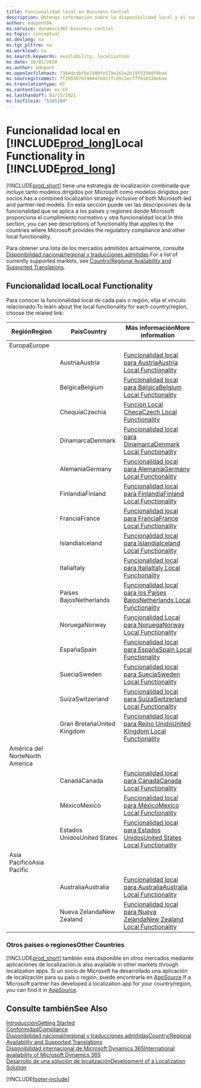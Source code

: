 ```yaml
---
title: Funcionalidad local en Business Central
description: Obtenga información sobre la disponibilidad local y el cumplimiento normativo de Business Central para los países o regiones donde Microsoft proporciona la funcionalidad local.
author: edupont04
ms.service: dynamics365-business-central
ms.topic: conceptual
ms.devlang: na
ms.tgt_pltfrm: na
ms.workload: na
ms.search.keywords: availability, localization
ms.date: 10/01/2020
ms.author: edupont
ms.openlocfilehash: 73b4dcdbf5e2300fe579e263a2b19f533b0f0be4
ms.sourcegitcommit: ff2b55b7e790447e0c1fcd5c2ec7f7610338ebaa
ms.translationtype: HT
ms.contentlocale: es-ES
ms.lasthandoff: 02/15/2021
ms.locfileid: "5385104"
---
```

# <a name="local-functionality-in-prod_long"></a><span data-ttu-id="fccff-103">Funcionalidad local en [!INCLUDE[prod_long](includes/prod_long.md)]</span><span class="sxs-lookup"><span data-stu-id="fccff-103">Local Functionality in [!INCLUDE[prod_long](includes/prod_long.md)]</span></span>

[!INCLUDE[prod_short](includes/prod_short.md)] <span data-ttu-id="fccff-104">tiene una estrategia de localización combinada que incluye tanto modelos dirigidos por Microsoft como modelos dirigidos por socios.</span><span class="sxs-lookup"><span data-stu-id="fccff-104">has a combined localization strategy inclusive of both Microsoft-led and partner-led models.</span></span> <span data-ttu-id="fccff-105">En esta sección puede ver las descripciones de la funcionalidad que se aplica a los países y regiones donde Microsoft proporciona el cumplimiento normativo y otra funcionalidad local.</span><span class="sxs-lookup"><span data-stu-id="fccff-105">In this section, you can see descriptions of functionality that applies to the countries where Microsoft provides the regulatory compliance and other local functionality.</span></span>  

<span data-ttu-id="fccff-106">Para obtener una lista de los mercados admitidos actualmente, consulte [Disponibilidad nacional/regional y traducciones admitidas](/dynamics365/business-central/dev-itpro/compliance/apptest-countries-and-translations?toc=/dynamics365/business-central/toc.json).</span><span class="sxs-lookup"><span data-stu-id="fccff-106">For a list of currently supported markets, see [Country/Regional Availability and Supported Translations](/dynamics365/business-central/dev-itpro/compliance/apptest-countries-and-translations?toc=/dynamics365/business-central/toc.json).</span></span>  

## <a name="local-functionality"></a><span data-ttu-id="fccff-107">Funcionalidad local</span><span class="sxs-lookup"><span data-stu-id="fccff-107">Local Functionality</span></span>

<span data-ttu-id="fccff-108">Para conocer la funcionalidad local de cada país o región, elija el vínculo relacionado:</span><span class="sxs-lookup"><span data-stu-id="fccff-108">To learn about the local functionality for each country/region, choose the related link:</span></span>

| <span data-ttu-id="fccff-109">Región</span><span class="sxs-lookup"><span data-stu-id="fccff-109">Region</span></span> | <span data-ttu-id="fccff-110">País</span><span class="sxs-lookup"><span data-stu-id="fccff-110">Country</span></span> | <span data-ttu-id="fccff-111">Más información</span><span class="sxs-lookup"><span data-stu-id="fccff-111">More information</span></span> |
| --- | --- |--- |
| <span data-ttu-id="fccff-112">Europa</span><span class="sxs-lookup"><span data-stu-id="fccff-112">Europe</span></span> |  | |
|        | <span data-ttu-id="fccff-113">Austria</span><span class="sxs-lookup"><span data-stu-id="fccff-113">Austria</span></span> | [<span data-ttu-id="fccff-114">Funcionalidad local para Austria</span><span class="sxs-lookup"><span data-stu-id="fccff-114">Austria Local Functionality</span></span>](localfunctionality/austria/austria-local-functionality.md) |
|        | <span data-ttu-id="fccff-115">Bélgica</span><span class="sxs-lookup"><span data-stu-id="fccff-115">Belgium</span></span> | [<span data-ttu-id="fccff-116">Funcionalidad local para Bélgica</span><span class="sxs-lookup"><span data-stu-id="fccff-116">Belgium Local Functionality</span></span>](localfunctionality/belgium/belgium-local-functionality.md) |
|        | <span data-ttu-id="fccff-117">Chequia</span><span class="sxs-lookup"><span data-stu-id="fccff-117">Czechia</span></span> | [<span data-ttu-id="fccff-118">Función Local Checa</span><span class="sxs-lookup"><span data-stu-id="fccff-118">Czech Local Functionality</span></span>](localfunctionality/czech/czech-local-functionality.md) |
|        | <span data-ttu-id="fccff-119">Dinamarca</span><span class="sxs-lookup"><span data-stu-id="fccff-119">Denmark</span></span> | [<span data-ttu-id="fccff-120">Funcionalidad local para Dinamarca</span><span class="sxs-lookup"><span data-stu-id="fccff-120">Denmark Local Functionality</span></span>](localfunctionality/denmark/denmark-local-functionality.md) |
|        | <span data-ttu-id="fccff-121">Alemania</span><span class="sxs-lookup"><span data-stu-id="fccff-121">Germany</span></span> | [<span data-ttu-id="fccff-122">Funcionalidad local para Alemania</span><span class="sxs-lookup"><span data-stu-id="fccff-122">Germany Local Functionality</span></span>](localfunctionality/germany/germany-local-functionality.md) |
|        | <span data-ttu-id="fccff-123">Finlandia</span><span class="sxs-lookup"><span data-stu-id="fccff-123">Finland</span></span> | [<span data-ttu-id="fccff-124">Funcionalidad local para Finlandia</span><span class="sxs-lookup"><span data-stu-id="fccff-124">Finland Local Functionality</span></span>](localfunctionality/finland/finland-local-functionality.md) |
|        | <span data-ttu-id="fccff-125">Francia</span><span class="sxs-lookup"><span data-stu-id="fccff-125">France</span></span> | [<span data-ttu-id="fccff-126">Funcionalidad local para Francia</span><span class="sxs-lookup"><span data-stu-id="fccff-126">France Local Functionality</span></span>](localfunctionality/france/france-local-functionality.md) |
|        | <span data-ttu-id="fccff-127">Islandia</span><span class="sxs-lookup"><span data-stu-id="fccff-127">Iceland</span></span> | [<span data-ttu-id="fccff-128">Funcionalidad local para Islandia</span><span class="sxs-lookup"><span data-stu-id="fccff-128">Iceland Local Functionality</span></span>](localfunctionality/iceland/iceland-local-functionality.md) |
|        | <span data-ttu-id="fccff-129">Italia</span><span class="sxs-lookup"><span data-stu-id="fccff-129">Italy</span></span> | [<span data-ttu-id="fccff-130">Funcionalidad local para Italia</span><span class="sxs-lookup"><span data-stu-id="fccff-130">Italy Local Functionality</span></span>](localfunctionality/italy/italy-local-functionality.md) |
|        | <span data-ttu-id="fccff-131">Países Bajos</span><span class="sxs-lookup"><span data-stu-id="fccff-131">Netherlands</span></span> | [<span data-ttu-id="fccff-132">Funcionalidad local para los Países Bajos</span><span class="sxs-lookup"><span data-stu-id="fccff-132">Netherlands Local Functionality</span></span>](localfunctionality/netherlands/netherlands-local-functionality.md) |
|        | <span data-ttu-id="fccff-133">Noruega</span><span class="sxs-lookup"><span data-stu-id="fccff-133">Norway</span></span> | [<span data-ttu-id="fccff-134">Funcionalidad Local para Noruega</span><span class="sxs-lookup"><span data-stu-id="fccff-134">Norway Local Functionality</span></span>](localfunctionality/norway/norway-local-functionality.md) |
|        | <span data-ttu-id="fccff-135">España</span><span class="sxs-lookup"><span data-stu-id="fccff-135">Spain</span></span> | [<span data-ttu-id="fccff-136">Funcionalidad local para España</span><span class="sxs-lookup"><span data-stu-id="fccff-136">Spain Local Functionality</span></span>](localfunctionality/spain/spain-local-functionality.md) |
|        | <span data-ttu-id="fccff-137">Suecia</span><span class="sxs-lookup"><span data-stu-id="fccff-137">Sweden</span></span> | [<span data-ttu-id="fccff-138">Funcionalidad local para Suecia</span><span class="sxs-lookup"><span data-stu-id="fccff-138">Sweden Local Functionality</span></span>](localfunctionality/sweden/sweden-local-functionality.md) |
|        | <span data-ttu-id="fccff-139">Suiza</span><span class="sxs-lookup"><span data-stu-id="fccff-139">Switzerland</span></span> | [<span data-ttu-id="fccff-140">Funcionalidad local para Suiza</span><span class="sxs-lookup"><span data-stu-id="fccff-140">Switzerland Local Functionality</span></span>](localfunctionality/switzerland/switzerland-local-functionality.md) |
|        | <span data-ttu-id="fccff-141">Gran Bretaña</span><span class="sxs-lookup"><span data-stu-id="fccff-141">United Kingdom</span></span> | [<span data-ttu-id="fccff-142">Funcionalidad local para Reino Unido</span><span class="sxs-lookup"><span data-stu-id="fccff-142">United Kingdom Local Functionality</span></span>](localfunctionality/unitedkingdom/united-kingdom-local-functionality.md) |
| <span data-ttu-id="fccff-143">América del Norte</span><span class="sxs-lookup"><span data-stu-id="fccff-143">North America</span></span> |       |  |
|        | <span data-ttu-id="fccff-144">Canadá</span><span class="sxs-lookup"><span data-stu-id="fccff-144">Canada</span></span>|[<span data-ttu-id="fccff-145">Funcionalidad local para Canadá</span><span class="sxs-lookup"><span data-stu-id="fccff-145">Canada Local Functionality</span></span>](localfunctionality/canada/canada-local-functionality.md) |
|        | <span data-ttu-id="fccff-146">México</span><span class="sxs-lookup"><span data-stu-id="fccff-146">Mexico</span></span> | [<span data-ttu-id="fccff-147">Funcionalidad local para México</span><span class="sxs-lookup"><span data-stu-id="fccff-147">Mexico Local Functionality</span></span>](localfunctionality/mexico/mexico-local-functionality.md) |
|        | <span data-ttu-id="fccff-148">Estados Unidos</span><span class="sxs-lookup"><span data-stu-id="fccff-148">United States</span></span>|[<span data-ttu-id="fccff-149">Funcionalidad local para Estados Unidos</span><span class="sxs-lookup"><span data-stu-id="fccff-149">United States Local Functionality</span></span>](localfunctionality/unitedstates/united-states-local-functionality.md) |
| <span data-ttu-id="fccff-150">Asia Pacífico</span><span class="sxs-lookup"><span data-stu-id="fccff-150">Asia Pacific</span></span> |       |  |
|        | <span data-ttu-id="fccff-151">Australia</span><span class="sxs-lookup"><span data-stu-id="fccff-151">Australia</span></span> | [<span data-ttu-id="fccff-152">Funcionalidad local para Australia</span><span class="sxs-lookup"><span data-stu-id="fccff-152">Australia Local Functionality</span></span>](localfunctionality/australia/australia-local-functionality.md) |
|        | <span data-ttu-id="fccff-153">Nueva Zelanda</span><span class="sxs-lookup"><span data-stu-id="fccff-153">New Zealand</span></span> | [<span data-ttu-id="fccff-154">Funcionalidad local para Nueva Zelanda</span><span class="sxs-lookup"><span data-stu-id="fccff-154">New Zealand Local Functionality</span></span>](localfunctionality/newzealand/new-zealand-local-functionality.md) |

### <a name="other-countries"></a><span data-ttu-id="fccff-155">Otros países o regiones</span><span class="sxs-lookup"><span data-stu-id="fccff-155">Other Countries</span></span>

[!INCLUDE[prod_short](includes/prod_short.md)] <span data-ttu-id="fccff-156">también está disponible en otros mercados mediante aplicaciones de localización.</span><span class="sxs-lookup"><span data-stu-id="fccff-156">is also available in other markets through localization apps.</span></span> <span data-ttu-id="fccff-157">Si un socio de Microsoft ha desarrollado una aplicación de localización para su país o región, puede encontrarla en [AppSource](https://go.microsoft.com/fwlink/?linkid=2081646).</span><span class="sxs-lookup"><span data-stu-id="fccff-157">If a Microsoft partner has developed a localization app for your country/region, you can find it in [AppSource](https://go.microsoft.com/fwlink/?linkid=2081646).</span></span>

## <a name="see-also"></a><span data-ttu-id="fccff-158">Consulte también</span><span class="sxs-lookup"><span data-stu-id="fccff-158">See Also</span></span>

[<span data-ttu-id="fccff-159">Introducción</span><span class="sxs-lookup"><span data-stu-id="fccff-159">Getting Started</span></span>](product-get-started.md)  
[<span data-ttu-id="fccff-160">Conformidad</span><span class="sxs-lookup"><span data-stu-id="fccff-160">Compliance</span></span>](compliance/compliance-overview.md)  
[<span data-ttu-id="fccff-161">Disponibilidad nacional/regional y traducciones admitidas</span><span class="sxs-lookup"><span data-stu-id="fccff-161">Country/Regional Availability and Supported Translations</span></span>](/dynamics365/business-central/dev-itpro/compliance/apptest-countries-and-translations?toc=/dynamics365/business-central/toc.json)  
[<span data-ttu-id="fccff-162">Disponibilidad internacional de Microsoft Dynamics 365</span><span class="sxs-lookup"><span data-stu-id="fccff-162">International availability of Microsoft Dynamics 365</span></span>](/dynamics365/get-started/availability)  
[<span data-ttu-id="fccff-163">Desarrollo de una solución de localización</span><span class="sxs-lookup"><span data-stu-id="fccff-163">Development of a Localization Solution</span></span>](/dynamics365/business-central/dev-itpro/developer/readiness/readiness-develop-localization)  


[!INCLUDE[footer-include](includes/footer-banner.md)]